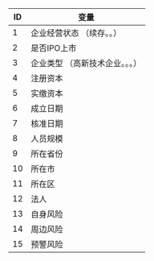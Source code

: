 
 ID | 变量 
--- | --- 
 1  | 企业经营状态 （续存。。）
 2  | 是否IPO上市
 3  | 企业类型 （高新技术企业。。。）
 4  | 注册资本
 5  | 实缴资本
 6  | 成立日期 
 7  | 核准日期
 8  | 人员规模
 9  | 所在省份
 10 | 所在市
 11 | 所在区
 12 | 法人
 13 | 自身风险
 14 | 周边风险
 15 | 预警风险
 
